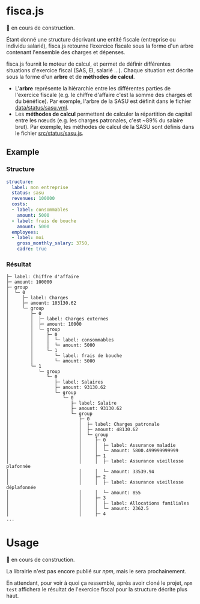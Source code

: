 # fisca.js

:construction: en cours de construction.

Étant donné une structure décrivant une entité fiscale (entreprise ou individu salarié), fisca.js retourne l’exercice fiscale sous la forme d'un arbre contenant l'ensemble des charges et dépenses.

fisca.js fournit le moteur de calcul, et permet de définir différentes situations d'exercice fiscal (SAS, EI, salarié ...).
Chaque situation est décrite sous la forme d'un **arbre** et de **méthodes de calcul**.

- L'**arbre** représente la hiérarchie entre les différentes parties de l'exercice fiscale (e.g. le chiffre d'affaire c'est la somme des charges et du bénéfice).
Par exemple, l'arbre de la SASU est définit dans le fichier [data/status/sasu.yml](data/status/sasu.yml).
- Les **méthodes de calcul** permettent de calculer la répartition de capital entre les nœuds (e.g. les charges patronales, c'est ~89% du salaire brut).
Par exemple, les méthodes de calcul de la SASU sont définis dans le fichier [src/status/sasu.js](src/status/sasu.js).

## Example

### Structure

```yaml
structure:
  label: mon entreprise
  status: sasu
  revenues: 100000
  costs:
  - label: consommables
    amount: 5000
  - label: frais de bouche
    amount: 5000
  employees:
  - label: moi
    gross_monthly_salary: 3750,
    cadre: true
```

### Résultat

```
├─ label: Chiffre d'affaire
├─ amount: 100000
├─ group
│  └─ 0
│     ├─ label: Charges
│     ├─ amount: 103130.62
│     └─ group
│        ├─ 0
│        │  ├─ label: Charges externes
│        │  ├─ amount: 10000
│        │  └─ group
│        │     ├─ 0
│        │     │  └─ label: consommables
│        │     │  └─ amount: 5000
│        │     └─ 1
│        │        └─ label: frais de bouche
│        │        └─ amount: 5000
│        └─ 1
│           └─ group
│              └─ 0
│                 ├─ label: Salaires
│                 ├─ amount: 93130.62
│                 └─ group
│                    └─ 0
│                       ├─ label: Salaire
│                       ├─ amount: 93130.62
│                       └─ group
│                          ├─ 0
│                          │  ├─ label: Charges patronale
│                          │  ├─ amount: 48130.62
│                          │  └─ group
│                          │     ├─ 0
│                          │     │  ├─ label: Assurance maladie
│                          │     │  └─ amount: 5800.499999999999
│                          │     ├─ 1
│                          │     │  ├─ label: Assurance vieillesse plafonnée
│                          │     │  └─ amount: 33539.94
│                          │     ├─ 2
│                          │     │  ├─ label: Assurance vieillesse déplafonnée
│                          │     │  └─ amount: 855
│                          │     ├─ 3
│                          │     │  ├─ label: Allocations familiales
│                          │     │  └─ amount: 2362.5
│                          │     ├─ 4
...
```

# Usage

:construction: en cours de construction.

La librairie n'est pas encore publié sur *npm*, mais le sera prochainement.

En attendant, pour voir à quoi ça ressemble, après avoir cloné le projet, `npm test` affichera le résultat de l'exercice fiscal pour la structure décrite plus haut.
